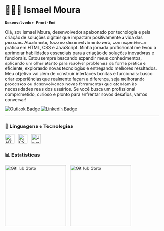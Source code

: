 # 🧑🏻‍💻 Ismael Moura

**`Desenvolvedor Front-End`**

Olá, sou Ismael Moura, desenvolvedor apaixonado por tecnologia e pela criação de soluções digitais que impactam positivamente a vida das pessoas. Atualmente, foco no desenvolvimento web, com experiência prática em HTML, CSS e JavaScript. Minha jornada profissional me levou a aprimorar habilidades essenciais para a criação de soluções inovadoras e funcionais. Estou sempre buscando expandir meus conhecimentos, aplicando um olhar atento para resolver problemas de forma prática e eficiente, explorando novas tecnologias e entregando melhores resultados. Meu objetivo vai além de construir interfaces bonitas e funcionais: busco criar experiências que realmente façam a diferença, seja melhorando processos ou desenvolvendo novas ferramentas que atendam às necessidades reais dos usuários. Se você busca um profissional comprometido, curioso e pronto para enfrentar novos desafios, vamos conversar! 


  
[![Outlook Badge](https://img.shields.io/badge/Outlook-0072C6?style=for-the-badge&logo=microsoftoutlook&logoColor=white)](mailto:ismael.freitas@outlook.com.br)
[![LinkedIn Badge](https://img.shields.io/badge/LinkedIn-0A66C2?style=for-the-badge&logo=linkedin&logoColor=white)](https://www.linkedin.com/in/ismael-moura-dev/)
    

---

### 🤖 Linguagens e Tecnologias

<img 
    align="left" 
    alt="HTML"
    title="HTML" 
    width="30px" 
    style="padding-right: 10px;" 
    src="https://cdn.jsdelivr.net/gh/devicons/devicon@latest/icons/html5/html5-original.svg" 
/>
<img 
    align="left" 
    alt="CSS" 
    title="CSS"
    width="30px" 
    style="padding-right: 10px;" 
    src="https://cdn.jsdelivr.net/gh/devicons/devicon@latest/icons/css3/css3-original.svg" 
/>
<img 
    align="left" 
    alt="JavaScript" 
    title="JavaScript"
    width="30px" 
    style="padding-right: 10px;" 
    src="https://cdn.jsdelivr.net/gh/devicons/devicon@latest/icons/javascript/javascript-original.svg" 
/>


<br/>
<br/>

### 📊 Estatísticas

<p>
  <img 
    align="left" 
    alt="GitHub Stats" 
    height="200" 
    style="padding-right: 10px;" 
    src="https://github-readme-stats.vercel.app/api?username=Ismael-Moura-Dev&show_icons=true&theme=tokyonight&include_all_commits=true&locale=pt-br" 
  />

<img 
      align="left" 
      alt="GitHub Stats" 
      height="200" 
      src="https://github-readme-stats.vercel.app/api/top-langs/?username=Ismael-Moura-Dev&theme=tokyonight&layout=compact&custom_title=Tecnologias&langs_count=9" 
  />

</p>
